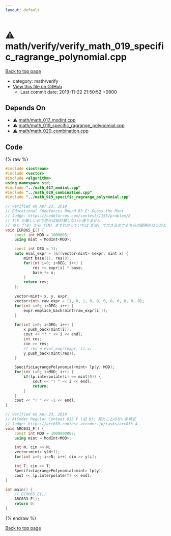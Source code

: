 ```yaml
---
layout: default
---
```


<!-- mathjax config similar to math.stackexchange -->
<script type="text/javascript" async
  src="https://cdnjs.cloudflare.com/ajax/libs/mathjax/2.7.5/MathJax.js?config=TeX-MML-AM_CHTML">
</script>
<script type="text/x-mathjax-config">
  MathJax.Hub.Config({
    TeX: { equationNumbers: { autoNumber: "AMS" }},
    tex2jax: {
      inlineMath: [ ['$','$'] ],
      processEscapes: true
    },
    "HTML-CSS": { matchFontHeight: false },
    displayAlign: "left",
    displayIndent: "2em"
  });
</script>

<script type="text/javascript" src="https://cdnjs.cloudflare.com/ajax/libs/jquery/3.4.1/jquery.min.js"></script>
<script src="https://cdn.jsdelivr.net/npm/jquery-balloon-js@1.1.2/jquery.balloon.min.js" integrity="sha256-ZEYs9VrgAeNuPvs15E39OsyOJaIkXEEt10fzxJ20+2I=" crossorigin="anonymous"></script>
<script type="text/javascript" src="../../../assets/js/copy-button.js"></script>
<link rel="stylesheet" href="../../../assets/css/copy-button.css" />


# :warning: math/verify/verify_math_019_specific_ragrange_polynomial.cpp
<a href="../../../index.html">Back to top page</a>

* category: math/verify
* <a href="{{ site.github.repository_url }}/blob/master/math/verify/verify_math_019_specific_ragrange_polynomial.cpp">View this file on GitHub</a>
    - Last commit date: 2019-11-22 21:50:52 +0900




## Depends On
* :warning: <a href="../math_017_modint.cpp.html">math/math_017_modint.cpp</a>
* :warning: <a href="../math_019_specific_ragrange_polynomial.cpp.html">math/math_019_specific_ragrange_polynomial.cpp</a>
* :warning: <a href="../math_020_combination.cpp.html">math/math_020_combination.cpp</a>


## Code
{% raw %}
```cpp
#include <iostream>
#include <vector>
#include <algorithm>
using namespace std;
#include "../math_017_modint.cpp"
#include "../math_020_combination.cpp"
#include "../math_019_specific_ragrange_polynomial.cpp"

// Verified on Apr 23, 2019
// Educational Codeforces Round 63 E: Guess the Root
// Judge: https://codeforces.com/contest/1155/problem/E
// TLE が厳しいので逆元は前計算しないと通りません
// あと f(0) から f(N) までわかっていれば O(N) でできるのでそちらの戦略のほうがよいかも
void ECR065_E() {
    const int MOD = 1000003;
    using mint = ModInt<MOD>;

    const int DEG = 11;
    auto eval_expr = [&](vector<mint> &expr, mint x) {
        mint base(1), res(0);
        for(int i=0; i<DEG; i++) {
            res += expr[i] * base;
            base *= x;
        }
        return res;
    };
    
    vector<mint> x, y, expr;
    vector<int> raw_expr = {1, 0, 1, 0, 0, 0, 0, 0, 0, 0, 0};
    for(int i=0; i<DEG; i++) {
        expr.emplace_back(mint(raw_expr[i]));
    }
    
    for(int i=0; i<DEG; i++) {
        x.push_back(mint(i));
        cout << "? " << i << endl;
        int res;
        cin >> res;
        // res = eval_expr(expr, i).v;
        y.push_back(mint(res));
    }

    SpecificLagrangePolynomial<mint> lp(y, MOD);
    for(int i=0; i<MOD; i++) {
        if(lp.interpolate(i) == mint(0)) {
            cout << "! " << i << endl;
            return;
        }
    }
    cout << "! " << -1 << endl;
}

// Verified on Apr 23, 2019
// AtCoder Regular Contest 033 F (旧 D): 見たことのない多項式
// Judge: https://arc033.contest.atcoder.jp/tasks/arc033_4
void ARC033_F() {
    const int MOD = 1000000007;
    using mint = ModInt<MOD>;

    int N; cin >> N;
    vector<mint> y(N+1);
    for(int i=0; i<=N; i++) cin >> y[i];

    int T; cin >> T;
    SpecificLagrangePolynomial<mint> lp(y);
    cout << lp.interpolate(T) << endl;
}

int main() {
    // ECR065_E();
    ARC033_F();
    return 0;
}

```
{% endraw %}

<a href="../../../index.html">Back to top page</a>

